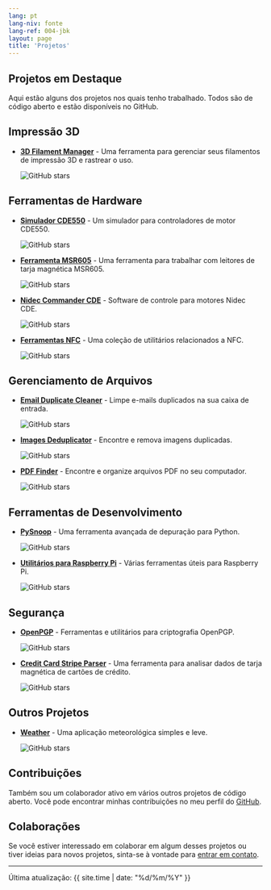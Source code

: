 ```yaml
---
lang: pt
lang-niv: fonte
lang-ref: 004-jbk
layout: page
title: 'Projetos'
---
```


## Projetos em Destaque

Aqui estão alguns dos projetos nos quais tenho trabalhado. Todos são de código aberto e estão disponíveis no GitHub.

## Impressão 3D

- [**3D Filament Manager**](https://github.com/Nsfr750/3D_Filament_Manager) - Uma ferramenta para gerenciar seus filamentos de impressão 3D e rastrear o uso.
  
  ![GitHub stars](https://img.shields.io/github/stars/Nsfr750/3D_Filament_Manager?style=social)

## Ferramentas de Hardware

- [**Simulador CDE550**](https://github.com/Nsfr750/CDE550-sim) - Um simulador para controladores de motor CDE550.
  
  ![GitHub stars](https://img.shields.io/github/stars/Nsfr750/CDE550-sim?style=social)

- [**Ferramenta MSR605**](https://github.com/Nsfr750/MSR605) - Uma ferramenta para trabalhar com leitores de tarja magnética MSR605.
  
  ![GitHub stars](https://img.shields.io/github/stars/Nsfr750/MSR605?style=social)

- [**Nidec Commander CDE**](https://github.com/Nsfr750/Nidec_CommanderCDE) - Software de controle para motores Nidec CDE.
  
  ![GitHub stars](https://img.shields.io/github/stars/Nsfr750/Nidec_CommanderCDE?style=social)

- [**Ferramentas NFC**](https://github.com/Nsfr750/NFC) - Uma coleção de utilitários relacionados a NFC.
  
  ![GitHub stars](https://img.shields.io/github/stars/Nsfr750/NFC?style=social)

## Gerenciamento de Arquivos

- [**Email Duplicate Cleaner**](https://github.com/Nsfr750/EmailDuplicateCleaner) - Limpe e-mails duplicados na sua caixa de entrada.
  
  ![GitHub stars](https://img.shields.io/github/stars/Nsfr750/EmailDuplicateCleaner?style=social)

- [**Images Deduplicator**](https://github.com/Nsfr750/Images-Deduplicator) - Encontre e remova imagens duplicadas.
  
  ![GitHub stars](https://img.shields.io/github/stars/Nsfr750/Images-Deduplicator?style=social)

- [**PDF Finder**](https://github.com/Nsfr750/PDF_Finder) - Encontre e organize arquivos PDF no seu computador.
  
  ![GitHub stars](https://img.shields.io/github/stars/Nsfr750/PDF_Finder?style=social)

## Ferramentas de Desenvolvimento

- [**PySnoop**](https://github.com/Nsfr750/PySnoop) - Uma ferramenta avançada de depuração para Python.
  
  ![GitHub stars](https://img.shields.io/github/stars/Nsfr750/PySnoop?style=social)

- [**Utilitários para Raspberry Pi**](https://github.com/Nsfr750/raspy_utility) - Várias ferramentas úteis para Raspberry Pi.
  
  ![GitHub stars](https://img.shields.io/github/stars/Nsfr750/raspy_utility?style=social)

## Segurança

- [**OpenPGP**](https://github.com/Nsfr750/OpenPGP) - Ferramentas e utilitários para criptografia OpenPGP.
  
  ![GitHub stars](https://img.shields.io/github/stars/Nsfr750/OpenPGP?style=social)

- [**Credit Card Stripe Parser**](https://github.com/Nsfr750/credit_card_stripe_parser) - Uma ferramenta para analisar dados de tarja magnética de cartões de crédito.
  
  ![GitHub stars](https://img.shields.io/github/stars/Nsfr750/credit_card_stripe_parser?style=social)

## Outros Projetos

- [**Weather**](https://github.com/Nsfr750/weather) - Uma aplicação meteorológica simples e leve.
  
  ![GitHub stars](https://img.shields.io/github/stars/Nsfr750/weather?style=social)

## Contribuições

Também sou um colaborador ativo em vários outros projetos de código aberto. Você pode encontrar minhas contribuições no meu perfil do [GitHub](https://github.com/Nsfr750).

## Colaborações

Se você estiver interessado em colaborar em algum desses projetos ou tiver ideias para novos projetos, sinta-se à vontade para [entrar em contato](/contact).

---

Última atualização: {{ site.time | date: "%d/%m/%Y" }}
